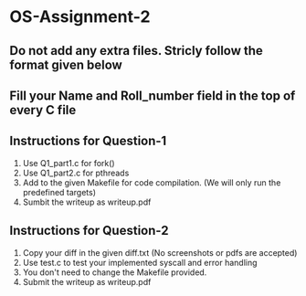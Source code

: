 # OS-Assignment-2

## Do not add any extra files. Stricly follow the format given below

## Fill your Name and Roll_number field in the top of every C file

## Instructions for Question-1

1. Use Q1_part1.c for fork()
2. Use Q1_part2.c for pthreads
3. Add to the given Makefile for code compilation. (We will only run the predefined targets)
4. Sumbit the writeup as writeup.pdf

## Instructions for Question-2

1. Copy your diff in the given diff.txt (No screenshots or pdfs are accepted)
2. Use test.c to test your implemented syscall and error handling
3. You don't need to change the Makefile provided.
4. Submit the writeup as writeup.pdf
